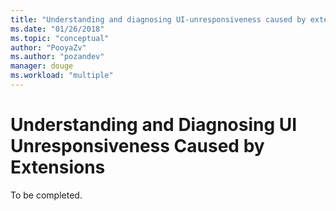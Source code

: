 ```yaml
---
title: "Understanding and diagnosing UI-unresponsiveness caused by extensions| Microsoft Docs"
ms.date: "01/26/2018"
ms.topic: "conceptual"
author: "PooyaZv"
ms.author: "pozandev"
manager: douge
ms.workload: "multiple"
---
```

# Understanding and Diagnosing UI Unresponsiveness Caused by Extensions

To be completed.
